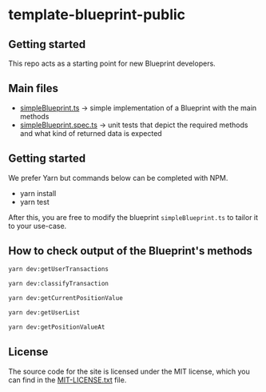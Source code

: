 # template-blueprint-public

## Getting started

This repo acts as a starting point for new Blueprint developers.

## Main files

- [simpleBlueprint.ts](./src/simpleBlueprint.ts) -> simple implementation of a Blueprint with the main methods
- [simpleBlueprint.spec.ts](./test/blueprint.spec.ts) -> unit tests that depict the required methods and what kind of returned data is expected

## Getting started

We prefer Yarn but commands below can be completed with NPM.

- yarn install
- yarn test

After this, you are free to modify the blueprint `simpleBlueprint.ts` to tailor it to your use-case.

## How to check output of the Blueprint's methods

```sh
yarn dev:getUserTransactions

yarn dev:classifyTransaction

yarn dev:getCurrentPositionValue

yarn dev:getUserList

yarn dev:getPositionValueAt
```

## License

The source code for the site is licensed under the MIT license, which you can find in the [MIT-LICENSE.txt](./MIT-license.txt) file.
